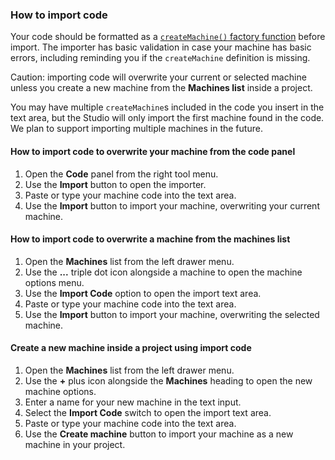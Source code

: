 ### How to import code

Your code should be formatted as a [`createMachine()` factory function](https://xstate.js.org/docs/guides/machines.html) before import. The importer has basic validation in case your machine has basic errors, including reminding you if the `createMachine` definition is missing.

Caution: importing code will overwrite your current or selected machine unless you create a new machine from the **Machines list** inside a project. 

You may have multiple `createMachine`s included in the code you insert in the text area, but the Studio will only import the first machine found in the code. We plan to support importing multiple machines in the future.

#### How to import code to overwrite your machine from the code panel

1. Open the **Code** panel from the right tool menu.
2. Use the **Import** button to open the importer.
3. Paste or type your machine code into the text area.
4. Use the **Import** button to import your machine, overwriting your current machine.

#### How to import code to overwrite a machine from the machines list

1. Open the **Machines** list from the left drawer menu.
2. Use the **...** triple dot icon alongside a machine to open the machine options menu.
3. Use the **Import Code** option to open the import text area.
5. Paste or type your machine code into the text area.
6. Use the **Import** button to import your machine, overwriting the selected machine.

#### Create a new machine inside a project using import code

1. Open the **Machines** list from the left drawer menu.
2. Use the **+** plus icon alongside the **Machines** heading to open the new machine options.
3. Enter a name for your new machine in the text input.
4. Select the **Import Code** switch to open the import text area.
5. Paste or type your machine code into the text area.
6. Use the **Create machine** button to import your machine as a new machine in your project.